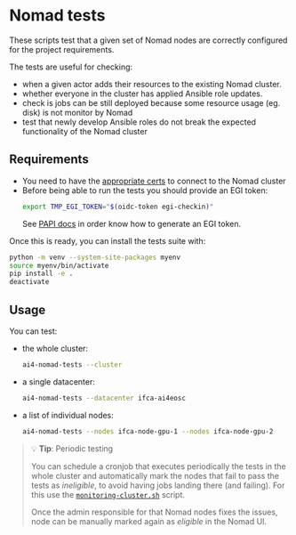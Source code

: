 # Nomad tests

These scripts test that a given set of Nomad nodes are correctly configured
for the project requirements.

The tests are useful for checking:
* when a given actor adds their resources to the existing Nomad cluster.
* whether everyone in the cluster has applied Ansible role updates.
* check is jobs can be still deployed because some resource usage (eg. disk)
  is not monitor by Nomad
* test that newly develop Ansible roles do not break the expected functionality of the
  Nomad cluster

## Requirements

* You need to have the [appropriate certs](https://github.com/ai4os/ai4-papi#installation)
  to connect to the Nomad cluster
* Before being able to run the tests you should provide an EGI token:
  ```bash
  export TMP_EGI_TOKEN="$(oidc-token egi-checkin)"
  ```
  See [PAPI docs](https://github.com/ai4os/ai4-papi#generating-a-valid-refresh-token)
  in order know how to generate an EGI token.


Once this is ready, you can install the tests suite with:
```bash
python -m venv --system-site-packages myenv
source myenv/bin/activate
pip install -e .
deactivate
```

## Usage

You can test:

* the whole cluster:
  ```bash
  ai4-nomad-tests --cluster
  ```

* a single datacenter:
  ```bash
  ai4-nomad-tests --datacenter ifca-ai4eosc
  ```

* a list of individual nodes:
  ```bash
  ai4-nomad-tests --nodes ifca-node-gpu-1 --nodes ifca-node-gpu-2
  ```

> 💡 **Tip**: Periodic testing
>
> You can schedule a cronjob that executes periodically the tests in the whole cluster
> and automatically mark the nodes that fail to pass the tests as _ineligible_, to avoid
> having jobs landing there (and failing). For this use the
> [`monitoring-cluster.sh`](./monitor-cluster.sh) script.
>
> Once the admin responsible for that Nomad nodes fixes the issues, node can be
> manually marked again as _eligible_ in the Nomad UI.
